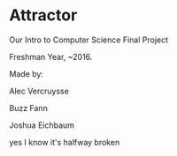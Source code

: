 # Attractor
Our Intro to Computer Science Final Project

Freshman Year, ~2016.

Made by:

Alec Vercruysse

Buzz Fann

Joshua Eichbaum

yes I know it's halfway broken
